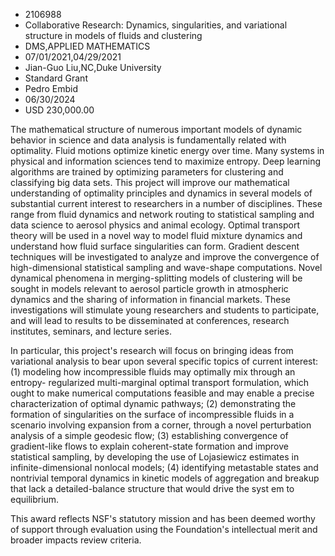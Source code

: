 
* 2106988
* Collaborative Research: Dynamics, singularities, and variational structure in models of fluids and clustering
* DMS,APPLIED MATHEMATICS
* 07/01/2021,04/29/2021
* Jian-Guo Liu,NC,Duke University
* Standard Grant
* Pedro Embid
* 06/30/2024
* USD 230,000.00

The mathematical structure of numerous important models of dynamic behavior in
science and data analysis is fundamentally related with optimality. Fluid
motions optimize kinetic energy over time. Many systems in physical and
information sciences tend to maximize entropy. Deep learning algorithms are
trained by optimizing parameters for clustering and classifying big data sets.
This project will improve our mathematical understanding of optimality
principles and dynamics in several models of substantial current interest to
researchers in a number of disciplines. These range from fluid dynamics and
network routing to statistical sampling and data science to aerosol physics and
animal ecology. Optimal transport theory will be used in a novel way to model
fluid mixture dynamics and understand how fluid surface singularities can form.
Gradient descent techniques will be investigated to analyze and improve the
convergence of high-dimensional statistical sampling and wave-shape
computations. Novel dynamical phenomena in merging-splitting models of
clustering will be sought in models relevant to aerosol particle growth in
atmospheric dynamics and the sharing of information in financial markets. These
investigations will stimulate young researchers and students to participate, and
will lead to results to be disseminated at conferences, research institutes,
seminars, and lecture series.

In particular, this project's research will focus on bringing ideas from
variational analysis to bear upon several specific topics of current interest:
(1) modeling how incompressible fluids may optimally mix through an entropy-
regularized multi-marginal optimal transport formulation, which ought to make
numerical computations feasible and may enable a precise characterization of
optimal dynamic pathways; (2) demonstrating the formation of singularities on
the surface of incompressible fluids in a scenario involving expansion from a
corner, through a novel perturbation analysis of a simple geodesic flow; (3)
establishing convergence of gradient-like flows to explain coherent-state
formation and improve statistical sampling, by developing the use of Lojasiewicz
estimates in infinite-dimensional nonlocal models; (4) identifying metastable
states and nontrivial temporal dynamics in kinetic models of aggregation and
breakup that lack a detailed-balance structure that would drive the syst em to
equilibrium.

This award reflects NSF's statutory mission and has been deemed worthy of
support through evaluation using the Foundation's intellectual merit and broader
impacts review criteria.
